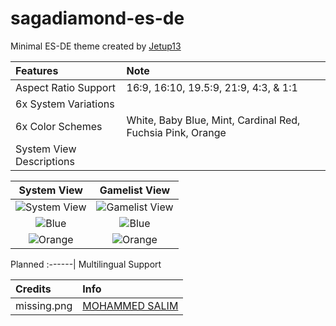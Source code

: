 # sagadiamond-es-de

Minimal ES-DE theme created by [Jetup13](https://github.com/Jetup13)

Features|Note
:-------|:----
Aspect Ratio Support|16:9, 16:10, 19.5:9, 21:9, 4:3, & 1:1
6x System Variations|
6x Color Schemes|White, Baby Blue, Mint, Cardinal Red, Fuchsia Pink, Orange
System View Descriptions|


System View|Gamelist View
:---------:|:-----------:
![System View](https://i.imgur.com/UwEwtg5.png)|![Gamelist View](https://i.imgur.com/f1a0bfR.png)
![Blue](https://i.imgur.com/hAmqJPg.png)|![Blue](https://i.imgur.com/2QewWz4.png)
![Orange](https://i.imgur.com/k11qrAo.png)|![Orange](https://i.imgur.com/5MlM8Ta.png)

Planned
:------|
Multilingual Support

Credits|Info
:------|:---
missing.png|[MOHAMMED SALIM](https://thenounproject.com/creator/salim.miah24)
